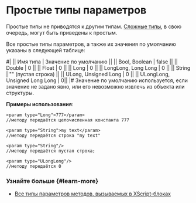 # Простые типы параметров

Простые типы не приводятся к другим типам. [Сложные типы](parameters-complex-ov.md), в свою очередь, могут быть приведены к простым.

Все простые типы параметров, а также их значения по умолчанию указаны в следующей таблице:

#|
|| Имя типа | Значение по умолчанию ||
|| Bool, Boolean | false ||
|| Double | 0 ||
|| Float | 0 ||
|| Long | 0 || 
|| LongLong, Long Long | 0 ||
|| String |	"" (пустая строка) ||
|| ULong, Unsigned Long | 0 ||
|| ULongLong, Unsigned Long Long | 0||
|#
Значение по умолчанию используется, если значение не задано явно, или его невозможно извлечь из объекта или структуры.

**Примеры использования**:

```
<param type="Long">777</param>
//методу передаётся целочисленная константа 777

<param type="String">my text</param>
//методу передаётся строка "my text"

<param type="String"/>
//методу передаётся пустая строка;

<param type="ULongLong"/>
//методу передаётся 0
```

### Узнайте больше {#learn-more}
* [Все типы параметров методов, вызываемых в XScript-блоках](../appendices/block-param-types.md)
